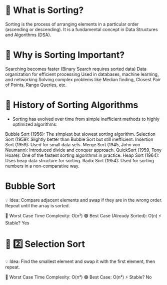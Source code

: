 # 📌 What is Sorting?

Sorting is the process of arranging elements in a particular order (ascending or descending). It is a fundamental concept in Data Structures and Algorithms (DSA).

# 📌 Why is Sorting Important?

Searching becomes faster (Binary Search requires sorted data)
Data organization for efficient processing
Used in databases, machine learning, and networking
Solving complex problems like Median finding, Closest Pair of Points, Range Queries, etc.
# 📌 History of Sorting Algorithms

- Sorting has evolved over time from simple inefficient methods to highly optimized algorithms:

Bubble Sort (1956): The simplest but slowest sorting algorithm.
Selection Sort (1959): Slightly better than Bubble Sort but still inefficient.
Insertion Sort (1959): Used for small data sets.
Merge Sort (1945, John von Neumann): Introduced divide and conquer approach.
QuickSort (1959, Tony Hoare): One of the fastest sorting algorithms in practice.
Heap Sort (1964): Uses heap data structure for sorting.
Radix Sort (1954): Used for sorting numbers in a non-comparative way.


# Bubble Sort

💡 Idea: Compare adjacent elements and swap if they are in the wrong order. Repeat until the array is sorted.

🔴 Worst Case Time Complexity: O(n²)
🟢 Best Case (Already Sorted): O(n)
⚡ Stable? Yes


# 📌 2️⃣ Selection Sort
💡 Idea: Find the smallest element and swap it with the first element, then repeat.

🔴 Worst Case Time Complexity: O(n²)
🟢 Best Case: O(n²)
⚡ Stable? No